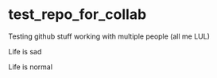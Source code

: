 # test_repo_for_collab
Testing github stuff working with multiple people (all me LUL)


Life is sad

Life is normal
